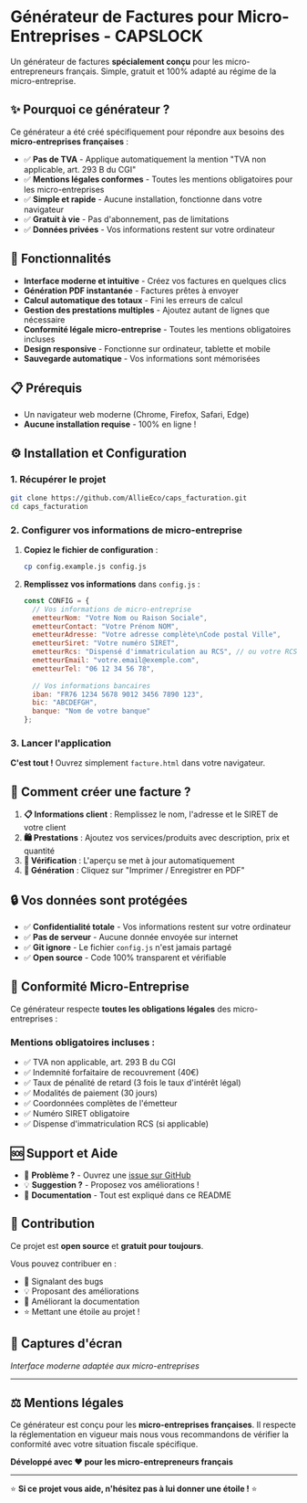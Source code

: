 # Générateur de Factures pour Micro-Entreprises - CAPSLOCK

Un générateur de factures **spécialement conçu** pour les micro-entrepreneurs français. Simple, gratuit et 100% adapté au régime de la micro-entreprise.

## ✨ Pourquoi ce générateur ?

Ce générateur a été créé spécifiquement pour répondre aux besoins des **micro-entreprises françaises** :

- ✅ **Pas de TVA** - Applique automatiquement la mention "TVA non applicable, art. 293 B du CGI"
- ✅ **Mentions légales conformes** - Toutes les mentions obligatoires pour les micro-entreprises
- ✅ **Simple et rapide** - Aucune installation, fonctionne dans votre navigateur
- ✅ **Gratuit à vie** - Pas d'abonnement, pas de limitations
- ✅ **Données privées** - Vos informations restent sur votre ordinateur

## 🚀 Fonctionnalités

- **Interface moderne et intuitive** - Créez vos factures en quelques clics
- **Génération PDF instantanée** - Factures prêtes à envoyer
- **Calcul automatique des totaux** - Fini les erreurs de calcul
- **Gestion des prestations multiples** - Ajoutez autant de lignes que nécessaire
- **Conformité légale micro-entreprise** - Toutes les mentions obligatoires incluses
- **Design responsive** - Fonctionne sur ordinateur, tablette et mobile
- **Sauvegarde automatique** - Vos informations sont mémorisées

## 📋 Prérequis

- Un navigateur web moderne (Chrome, Firefox, Safari, Edge)
- **Aucune installation requise** - 100% en ligne !

## ⚙️ Installation et Configuration

### 1. Récupérer le projet

```bash
git clone https://github.com/AllieEco/caps_facturation.git
cd caps_facturation
```

### 2. Configurer vos informations de micro-entreprise

1. **Copiez le fichier de configuration** :
   ```bash
   cp config.example.js config.js
   ```

2. **Remplissez vos informations** dans `config.js` :
   ```javascript
   const CONFIG = {
     // Vos informations de micro-entreprise
     emetteurNom: "Votre Nom ou Raison Sociale",
     emetteurContact: "Votre Prénom NOM",
     emetteurAdresse: "Votre adresse complète\nCode postal Ville",
     emetteurSiret: "Votre numéro SIRET",
     emetteurRcs: "Dispensé d'immatriculation au RCS", // ou votre RCS
     emetteurEmail: "votre.email@exemple.com",
     emetteurTel: "06 12 34 56 78",
     
     // Vos informations bancaires
     iban: "FR76 1234 5678 9012 3456 7890 123",
     bic: "ABCDEFGH",
     banque: "Nom de votre banque"
   };
   ```

### 3. Lancer l'application

**C'est tout !** Ouvrez simplement `facture.html` dans votre navigateur.

## 📝 Comment créer une facture ?

1. **📋 Informations client** : Remplissez le nom, l'adresse et le SIRET de votre client
2. **🛍️ Prestations** : Ajoutez vos services/produits avec description, prix et quantité
3. **👀 Vérification** : L'aperçu se met à jour automatiquement
4. **📄 Génération** : Cliquez sur "Imprimer / Enregistrer en PDF"

## 🔒 Vos données sont protégées

- ✅ **Confidentialité totale** - Vos informations restent sur votre ordinateur
- ✅ **Pas de serveur** - Aucune donnée envoyée sur internet
- ✅ **Git ignore** - Le fichier `config.js` n'est jamais partagé
- ✅ **Open source** - Code 100% transparent et vérifiable

## 📄 Conformité Micro-Entreprise

Ce générateur respecte **toutes les obligations légales** des micro-entreprises :

### Mentions obligatoires incluses :
- ✅ TVA non applicable, art. 293 B du CGI
- ✅ Indemnité forfaitaire de recouvrement (40€)
- ✅ Taux de pénalité de retard (3 fois le taux d'intérêt légal)
- ✅ Modalités de paiement (30 jours)
- ✅ Coordonnées complètes de l'émetteur
- ✅ Numéro SIRET obligatoire
- ✅ Dispense d'immatriculation RCS (si applicable)

## 🆘 Support et Aide

- 🐛 **Problème ?** - Ouvrez une [issue sur GitHub](https://github.com/AllieEco/caps_facturation/issues)
- 💡 **Suggestion ?** - Proposez vos améliorations !
- 📖 **Documentation** - Tout est expliqué dans ce README

## 🤝 Contribution

Ce projet est **open source** et **gratuit pour toujours**. 

Vous pouvez contribuer en :
- 🐛 Signalant des bugs
- 💡 Proposant des améliorations
- 📝 Améliorant la documentation
- ⭐ Mettant une étoile au projet !

## 📱 Captures d'écran

*Interface moderne adaptée aux micro-entreprises*

---

## ⚖️ Mentions légales

Ce générateur est conçu pour les **micro-entreprises françaises**. Il respecte la réglementation en vigueur mais nous vous recommandons de vérifier la conformité avec votre situation fiscale spécifique.

**Développé avec ❤️ pour les micro-entrepreneurs français**

---

⭐ **Si ce projet vous aide, n'hésitez pas à lui donner une étoile !** ⭐ 